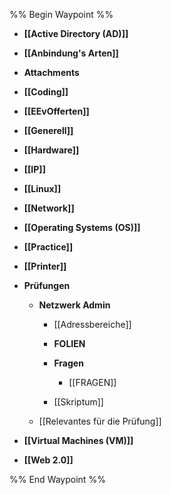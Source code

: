 %% Begin Waypoint %%
- **[[Active Directory (AD)]]**
- **[[Anbindung's Arten]]**
- **Attachments**

- **[[Coding]]**
- **[[EEvOfferten]]**
- **[[Generell]]**
- **[[Hardware]]**
- **[[IP]]**
- **[[Linux]]**
- **[[Network]]**
- **[[Operating Systems (OS)]]**
- **[[Practice]]**
- **[[Printer]]**
- **Prüfungen**
	- **Netzwerk Admin**
		- [[Adressbereiche]]
		- **FOLIEN**

		- **Fragen**
			- [[FRAGEN]]
		- [[Skriptum]]
	- [[Relevantes für die Prüfung]]
- **[[Virtual Machines (VM)]]**
- **[[Web 2.0]]**

%% End Waypoint %%